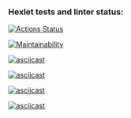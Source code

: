 ### Hexlet tests and linter status:
[![Actions Status](https://github.com/CrockDaly/java-project-61/actions/workflows/hexlet-check.yml/badge.svg)](https://github.com/CrockDaly/java-project-61/actions)

[![Maintainability](https://api.codeclimate.com/v1/badges/baccf7a631e169825045/maintainability)](https://codeclimate.com/github/CrockDaly/java-project-61/maintainability)

[![asciicast](https://asciinema.org/a/HBwx9XY1NYznJcjDlyF1RuXDb.svg)](https://asciinema.org/a/HBwx9XY1NYznJcjDlyF1RuXDb)

[![asciicast](https://asciinema.org/a/EK8m6lG8KhLoTVJsEOzr6kTsy.svg)](https://asciinema.org/a/EK8m6lG8KhLoTVJsEOzr6kTsy)

[![asciicast](https://asciinema.org/a/1NtahP2MGaDs1CKNEY2Kz6CBi.svg)](https://asciinema.org/a/1NtahP2MGaDs1CKNEY2Kz6CBi)

[![asciicast](https://asciinema.org/a/oNLFxLCJ7NbLj3IanZgKh0iKT.svg)](https://asciinema.org/a/oNLFxLCJ7NbLj3IanZgKh0iKT)
